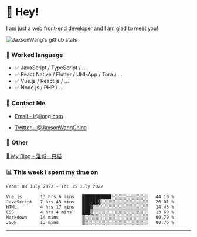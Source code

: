 # 👋 Hey!

I am just a web front-end developer and I am glad to meet you!

![JaxsonWang's github stats](https://github-readme-stats.vercel.app/api?username=JaxsonWang&&show_icons=true&&title_color=1abc9c&&icon_color=1abc9c)


### 📝 Worked language

- ✅ JavaScript / TypeScript / ...
- ✅ React Native / Flutter / UNI-App / Tora / ...
- ✅ Vue.js / React.js / ...
- ✅ Node.js / PHP / ...

### 📮 Contact Me

- [Email - i@iiong.com](mailto:i@iiong.com)

- [Twitter - @JaxsonWangChina](https://twitter.com/JaxsonWangChina)

### 🤪 Other

[📌 My Blog - 淮城一只猫](https://iiong.com)

### 📊 This week I spent my time on

<!--START_SECTION:waka-->

```text
From: 08 July 2022 - To: 15 July 2022

Vue.js       13 hrs 6 mins   ███████████░░░░░░░░░░░░░░   44.10 %
JavaScript   7 hrs 43 mins   ██████▓░░░░░░░░░░░░░░░░░░   26.01 %
HTML         4 hrs 17 mins   ███▓░░░░░░░░░░░░░░░░░░░░░   14.45 %
CSS          4 hrs 4 mins    ███▒░░░░░░░░░░░░░░░░░░░░░   13.69 %
Markdown     14 mins         ▒░░░░░░░░░░░░░░░░░░░░░░░░   00.79 %
JSON         13 mins         ▒░░░░░░░░░░░░░░░░░░░░░░░░   00.76 %
```

<!--END_SECTION:waka-->

---
